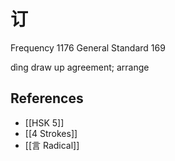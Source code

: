 # 订
Frequency 1176
General Standard 169

dìng
draw up agreement; arrange

## References
- [[HSK 5]]
- [[4 Strokes]]
- [[言 Radical]]